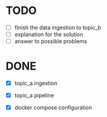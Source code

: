 # TODO
- [ ] finish the data ingestion to topic_b
- [ ] explanation for the solution
- [ ] answer to possible problems
# DONE
- [x] topic_a ingestion
- [x] topic_a pipeline
- [x] docker compose configuration

